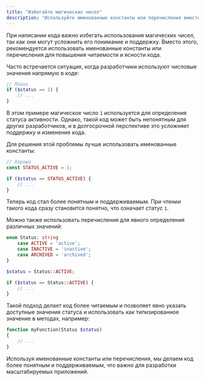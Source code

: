 ```yaml
---
title: "Избегайте магических чисел"
description: "Используйте именованные константы или перечисления вместо магических чисел для повышения читаемости и поддержки кода."
---
```


При написании кода важно избегать использования магических чисел, так как они могут усложнить его понимание и поддержку. Вместо этого, рекомендуется использовать именованные константы или перечисления для повышения читаемости и ясности кода.

Часто встречается ситуация, когда разработчики используют числовые значения напрямую в коде:

```php
// Плохо
if ($status == 1) {
    // ...
}
```

В этом примере магическое число `1` используется для определения статуса активности. Однако, такой код может быть непонятным для других разработчиков, и в долгосрочной перспективе это усложняет поддержку и изменение кода.

Для решения этой проблемы лучше использовать именованные константы:

```php
// Хорошо
const STATUS_ACTIVE = 1;

if ($status == STATUS_ACTIVE) {
    // ...
}
```

Теперь код стал более понятным и поддерживаемым. При чтении такого кода сразу становится понятно, что означает статус `1`.

Можно также использовать перечисления для явного определения различных значений:

```php
enum Status: string
    case ACTIVE = 'active';
    case INACTIVE = 'inactive';
    case ARCHIVED = 'archived';
}

$status = Status::ACTIVE;

if ($status == Status::ACTIVE) {
    // ...
}
```

Такой подход делает код более читаемым и позволяет явно указать доступные значения статуса и использовать как типизированное значение в методах, например:

```php
function myFunction(Status $status)
{
    // ...
}
```

Используя именованные константы или перечисления, мы делаем код более понятным и поддерживаемым, что важно для разработки масштабируемых приложений.
